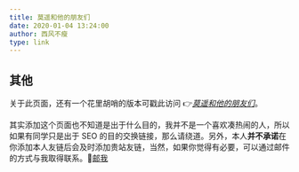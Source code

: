 ```yaml
---
title: 莫遥和他的朋友们
date: 2020-01-04 13:24:00
author: 西风不瘦
type: link
---
```


## 其他

关于此页面，还有一个花里胡哨的版本可戳此访问 👉[*莫遥和他的朋友们*](https://blog.masantu.com/Friends)。

其实添加这个页面也不知道是出于什么目的，我并不是一个喜欢凑热闹的人，所以如果有同学只是出于 SEO 的目的交换链接，那么请绕道。另外，本人**并不承诺**在你添加本人友链后会及时添加贵站友链，当然，如果你觉得有必要，可以通过邮件的方式与我取得联系。📧[邮我](immoyao@gmail.com)
